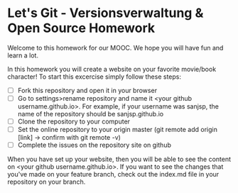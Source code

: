 # Let's Git - Versionsverwaltung & Open Source Homework
Welcome to this homework for our MOOC. We hope you will have fun and learn a lot. 

In this homework you will create a website on your favorite movie/book character! To start this excercise simply follow these steps:

- [ ] Fork this repository and open it in your browser
- [ ] Go to settings>rename repository and name it \<your github username.github.io\>. For example, if your username was sanjsp, the name of the repository should be sanjsp.github.io
- [ ] Clone the repository to your computer
- [ ] Set the online repository to your origin master (git remote add origin [link] -> confirm with git remote -v)
- [ ] Complete the issues on the repository site on github

When you have set up your website, then you will be able to see the content on \<your github username.github.io\>. If you want to see the changes that you've made on your feature branch, check out the index.md file in your repository on your branch.
